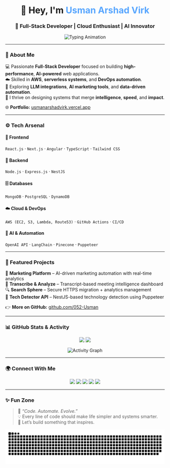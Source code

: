<!-- Header -->
<h1 align="center">👋 Hey, I'm <span style="color:#58a6ff;">Usman Arshad Virk</span></h1>
<h3 align="center">🚀 Full-Stack Developer | Cloud Enthusiast | AI Innovator</h3>

<!-- Typing Animation -->
<p align="center">
  <img src="https://readme-typing-svg.demolab.com?font=Fira+Code&weight=600&size=22&pause=1000&color=58A6FF&center=true&vCenter=true&width=550&lines=Building+Scalable+AI-Driven+Apps;Crafting+Cloud+%26+Serverless+Solutions;Turning+Ideas+into+Digital+Reality" alt="Typing Animation" />
</p>

---

### 🧠 About Me

💻 Passionate **Full-Stack Developer** focused on building **high-performance**, **AI-powered** web applications.  
☁️ Skilled in **AWS**, **serverless systems**, and **DevOps automation**.  
🧠 Exploring **LLM integrations**, **AI marketing tools**, and **data-driven automation**.  
🎯 I thrive on designing systems that merge **intelligence**, **speed**, and **impact**.

🌐 **Portfolio:** [usmanarshadvirk.vercel.app](https://usmanarshadvirk.vercel.app)

---

### ⚙️ Tech Arsenal

#### 🧩 Frontend
`React.js` · `Next.js` · `Angular` · `TypeScript` · `Tailwind CSS`

#### 🧱 Backend
`Node.js` · `Express.js` · `NestJS`

#### 🗄️ Databases
`MongoDB` · `PostgreSQL` · `DynamoDB`

#### ☁️ Cloud & DevOps
`AWS (EC2, S3, Lambda, Route53)` · `GitHub Actions` · `CI/CD`

#### 🧠 AI & Automation
`OpenAI API` · `LangChain` · `Pinecone` · `Puppeteer`

---

### 🌟 Featured Projects

🎯 **Marketing Platform** – AI-driven marketing automation with real-time analytics  
🧩 **Transcribe & Analyze** – Transcript-based meeting intelligence dashboard  
🔍 **Search Sphere** – Secure HTTPS migration + analytics management  
🧠 **Tech Detector API** – NestJS-based technology detection using Puppeteer  

👉 **More on GitHub:** [github.com/052-Usman](https://github.com/052-Usman)

---

### 📊 GitHub Stats & Activity

<p align="center">
  <img src="https://github-readme-stats.vercel.app/api?username=052-Usman&show_icons=true&theme=tokyonight&hide_border=true&include_all_commits=true&count_private=true" height="165" />
  <img src="https://streak-stats.demolab.com?user=052-Usman&theme=tokyonight&hide_border=true&date_format=M%20j%5B%2C%20Y%5D" height="165" />
</p>

<p align="center">
  <img src="https://github-readme-activity-graph.vercel.app/graph?username=052-Usman&theme=tokyo-night&hide_border=true&area=true&custom_title=Usman%20Virk's%20Contribution%20Graph" alt="Activity Graph" />
</p>

---

### 🌍 Connect With Me

<p align="center">
  <a href="https://www.linkedin.com/in/usman-arshad-virk"><img src="https://img.shields.io/badge/LinkedIn-0077B5?logo=linkedin&logoColor=white&style=for-the-badge"/></a>
  <a href="https://usmanarshadvirk.vercel.app"><img src="https://img.shields.io/badge/Portfolio-000000?logo=vercel&logoColor=white&style=for-the-badge"/></a>
  <a href="https://x.com/usmanvirk052"><img src="https://img.shields.io/badge/Twitter-1DA1F2?logo=x&logoColor=white&style=for-the-badge"/></a>
  <a href="https://www.instagram.com/usmanvirk052"><img src="https://img.shields.io/badge/Instagram-E4405F?logo=instagram&logoColor=white&style=for-the-badge"/></a>
  <a href="https://www.facebook.com/usmanarshadvirk"><img src="https://img.shields.io/badge/Facebook-1877F2?logo=facebook&logoColor=white&style=for-the-badge"/></a>
</p>

---

### ✨ Fun Zone

> 🧩 *“Code. Automate. Evolve.”*  
> 💡 Every line of code should make life simpler and systems smarter.  
> 🚀 Let’s build something that inspires.

<!-- Snake Animation -->
<p align="center">
  <img src="https://raw.githubusercontent.com/Platane/snk/output/github-contribution-grid-snake.svg" alt="snake animation" />
</p>
